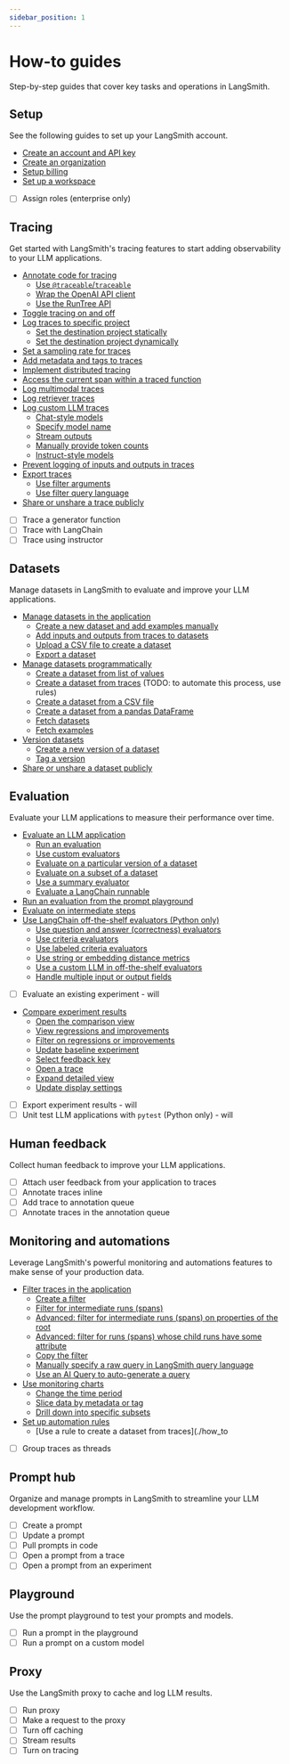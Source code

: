 ```yaml
---
sidebar_position: 1
---
```


# How-to guides

Step-by-step guides that cover key tasks and operations in LangSmith.

## Setup

See the following guides to set up your LangSmith account.

- [Create an account and API key](./how_to_guides/setup/create_account_api_key)
- [Create an organization](./how_to_guides/setup/create_organization)
- [Setup billing](./how_to_guides/setup/setup_billing)
- [Set up a workspace](./how_to_guides/setup/set_up_workspace)
- [ ] Assign roles (enterprise only)

## Tracing

Get started with LangSmith's tracing features to start adding observability to your LLM applications.

- [Annotate code for tracing](./how_to_guides/tracing/annotate_code)
  - [Use `@traceable`/`traceable`](./how_to_guides/tracing/annotate_code#use-traceable--traceable)
  - [Wrap the OpenAI API client](./how_to_guides/tracing/annotate_code#wrap-the-openai-client)
  - [Use the RunTree API](./how_to_guides/tracing/annotate_code#use-the-runtree-api)
- [Toggle tracing on and off](./how_to_guides/tracing/toggle_tracing)
- [Log traces to specific project](./how_to_guides/tracing/log_traces_to_project)
  - [Set the destination project statically](./how_to_guides/tracing/log_traces_to_project#set-the-destination-project-statically)
  - [Set the destination project dynamically](./how_to_guides/tracing/log_traces_to_project#set-the-destination-project-dynamically)
- [Set a sampling rate for traces](./how_to_guides/tracing/sample_traces)
- [Add metadata and tags to traces](./how_to_guides/tracing/add_metadata_tags)
- [Implement distributed tracing](./how_to_guides/tracing/distributed_tracing)
- [Access the current span within a traced function](./how_to_guides/tracing/access_current_span)
- [Log multimodal traces](./how_to_guides/tracing/log_multimodal_traces)
- [Log retriever traces](./how_to_guides/tracing/log_retriever_trace)
- [Log custom LLM traces](./how_to_guides/tracing/log_llm_trace)
  - [Chat-style models](./how_to_guides/tracing/log_llm_trace#chat-style-models)
  - [Specify model name](./how_to_guides/tracing/log_llm_trace#specify-model-name)
  - [Stream outputs](./how_to_guides/tracing/log_llm_trace#stream-outputs)
  - [Manually provide token counts](./how_to_guides/tracing/log_llm_trace#manually-provide-token-counts)
  - [Instruct-style models](./how_to_guides/tracing/log_llm_trace#instruct-style-models)
- [Prevent logging of inputs and outputs in traces](./how_to_guides/tracing/mask_inputs_outputs)
- [Export traces](./how_to_guides/tracing/export_traces)
  - [Use filter arguments](./how_to_guides/tracing/export_traces#use-filter-arguments)
  - [Use filter query language](./how_to_guides/tracing/export_traces#use-filter-query-language)
- [Share or unshare a trace publicly](./how_to_guides/tracing/share_trace)

* [ ] Trace a generator function
* [ ] Trace with LangChain
* [ ] Trace using instructor

## Datasets

Manage datasets in LangSmith to evaluate and improve your LLM applications.

- [Manage datasets in the application](./how_to_guides/datasets/manage_datasets_in_application)
  - [Create a new dataset and add examples manually](./how_to_guides/datasets/manage_datasets_in_application#create-a-new-dataset-and-add-examples-manually)
  - [Add inputs and outputs from traces to datasets](./how_to_guides/datasets/manage_datasets_in_application#add-inputs-and-outputs-from-traces-to-datasets)
  - [Upload a CSV file to create a dataset](./how_to_guides/datasets/manage_datasets_in_application#upload-a-csv-file-to-create-a-dataset)
  - [Export a dataset](./how_to_guides/datasets/manage_datasets_in_application#export-a-dataset)
- [Manage datasets programmatically](./how_to_guides/datasets/manage_datasets_programmatically)
  - [Create a dataset from list of values](./how_to_guides/datasets/manage_datasets_programmatically#create-a-dataset-from-list-of-values)
  - [Create a dataset from traces](./how_to_guides/datasets/manage_datasets_programmatically#create-a-dataset-from-traces) (TODO: to automate this process, use rules)
  - [Create a dataset from a CSV file](./how_to_guides/datasets/manage_datasets_programmatically#create-a-dataset-from-a-csv-file)
  - [Create a dataset from a pandas DataFrame](./how_to_guides/datasets/manage_datasets_programmatically#create-a-dataset-from-a-pandas-dataframe)
  - [Fetch datasets](./how_to_guides/datasets/manage_datasets_programmatically#fetch-datasets)
  - [Fetch examples](./how_to_guides/datasets/manage_datasets_programmatically#fetch-examples)
- [Version datasets](./how_to_guides/datasets/version_datasets)
  - [Create a new version of a dataset](./how_to_guides/datasets/version_datasets#create-a-new-version-of-a-dataset)
  - [Tag a version](./how_to_guides/datasets/version_datasets#tag-a-version)
- [Share or unshare a dataset publicly](./how_to_guides/datasets/share_dataset)

## Evaluation

Evaluate your LLM applications to measure their performance over time.

- [Evaluate an LLM application](./how_to_guides/evaluation/evaluate_llm_application)
  - [Run an evaluation](./how_to_guides/evaluation/evaluate_llm_application#run-an-evaluation)
  - [Use custom evaluators](./how_to_guides/evaluation/evaluate_llm_application#use-custom-evaluators)
  - [Evaluate on a particular version of a dataset](./how_to_guides/evaluation/evaluate_llm_application#evaluate-on-a-particular-version-of-a-dataset)
  - [Evaluate on a subset of a dataset](./how_to_guides/evaluation/evaluate_llm_application#evaluate-on-a-subset-of-a-dataset)
  - [Use a summary evaluator](./how_to_guides/evaluation/evaluate_llm_application#use-a-summary-evaluator)
  - [Evaluate a LangChain runnable](./how_to_guides/evaluation/evaluate_llm_application#evaluate-a-langchain-runnable)
- [Run an evaluation from the prompt playground](./how_to_guides/evaluation/run_evaluation_from_prompt_playground)
- [Evaluate on intermediate steps](./how_to_guides/evaluation/evaluate_on_intermediate_steps)
- [Use LangChain off-the-shelf evaluators (Python only)](./how_to_guides/evaluation/use_langchain_off_the_shelf_evaluators)
  - [Use question and answer (correctness) evaluators](./how_to_guides/evaluation/use_langchain_off_the_shelf_evaluators#use-question-and-answer-correctness-evaluators)
  - [Use criteria evaluators](./how_to_guides/evaluation/use_langchain_off_the_shelf_evaluators#use-criteria-evaluators)
  - [Use labeled criteria evaluators](./how_to_guides/evaluation/use_langchain_off_the_shelf_evaluators#use-labeled-criteria-evaluators)
  - [Use string or embedding distance metrics](./how_to_guides/evaluation/use_langchain_off_the_shelf_evaluators#use-string-or-embedding-distance-metrics)
  - [Use a custom LLM in off-the-shelf evaluators](./how_to_guides/evaluation/use_langchain_off_the_shelf_evaluators#use-a-custom-llm-in-off-the-shelf-evaluators)
  - [Handle multiple input or output fields](./how_to_guides/evaluation/use_langchain_off_the_shelf_evaluators#handle-multiple-input-or-output-fields)
- [ ] Evaluate an existing experiment - will
- [Compare experiment results](./how_to_guides/evaluation/compare_experiment_results)
  - [Open the comparison view](./how_to_guides/evaluation/compare_experiment_results#open-the-comparison-view)
  - [View regressions and improvements](./how_to_guides/evaluation/compare_experiment_results#view-regressions-and-improvements)
  - [Filter on regressions or improvements](./how_to_guides/evaluation/compare_experiment_results#filter-on-regressions-or-improvements)
  - [Update baseline experiment](./how_to_guides/evaluation/compare_experiment_results#update-baseline-experiment)
  - [Select feedback key](./how_to_guides/evaluation/compare_experiment_results#select-feedback-key)
  - [Open a trace](./how_to_guides/evaluation/compare_experiment_results#open-a-trace)
  - [Expand detailed view](./how_to_guides/evaluation/compare_experiment_results#expand-detailed-view)
  - [Update display settings](./how_to_guides/evaluation/compare_experiment_results#update-display-settings)
- [ ] Export experiment results - will
- [ ] Unit test LLM applications with `pytest` (Python only) - will

## Human feedback

Collect human feedback to improve your LLM applications.

- [ ] Attach user feedback from your application to traces
- [ ] Annotate traces inline
- [ ] Add trace to annotation queue
- [ ] Annotate traces in the annotation queue

## Monitoring and automations

Leverage LangSmith's powerful monitoring and automations features to make sense of your production data.

- [Filter traces in the application](./how_to_guides/monitoring/filter_traces_in_application)
  - [Create a filter](./how_to_guides/monitoring/filter_traces_in_application#create-a-filter)
  - [Filter for intermediate runs (spans)](./how_to_guides/monitoring/filter_traces_in_application#filter-for-intermediate-runs-spans)
  - [Advanced: filter for intermediate runs (spans) on properties of the root](./how_to_guides/monitoring/filter_traces_in_application#advanced-filter-for-intermediate-runs-spans-on-properties-of-the-root)
  - [Advanced: filter for runs (spans) whose child runs have some attribute](./how_to_guides/monitoring/filter_traces_in_application#advanced-filter-for-runs-spans-whose-child-runs-have-some-attribute)
  - [Copy the filter](./how_to_guides/monitoring/filter_traces_in_application#copy-the-filter)
  - [Manually specify a raw query in LangSmith query language](./how_to_guides/monitoring/filter_traces_in_application#manually-specify-a-raw-query-in-langsmith-query-language)
  - [Use an AI Query to auto-generate a query](./how_to_guides/monitoring/filter_traces_in_application#use-an-ai-query-to-auto-generate-a-query)
- [Use monitoring charts](./how_to_guides/monitoring/use_monitoring_charts)
  - [Change the time period](./how_to_guides/monitoring/use_monitoring_charts#change-the-time-period)
  - [Slice data by metadata or tag](./how_to_guides/monitoring/use_monitoring_charts#slice-data-by-metadata-or-tag)
  - [Drill down into specific subsets](./how_to_guides/monitoring/use_monitoring_charts#drill-down-into-specific-subsets)
- [Set up automation rules](./how_to_guides/monitoring/rules)
  - [Use a rule to create a dataset from traces](./how_to
- [ ] Group traces as threads

## Prompt hub

Organize and manage prompts in LangSmith to streamline your LLM development workflow.

- [ ] Create a prompt
- [ ] Update a prompt
- [ ] Pull prompts in code
- [ ] Open a prompt from a trace
- [ ] Open a prompt from an experiment

## Playground

Use the prompt playground to test your prompts and models.

- [ ] Run a prompt in the playground
- [ ] Run a prompt on a custom model

## Proxy

Use the LangSmith proxy to cache and log LLM results.

- [ ] Run proxy
- [ ] Make a request to the proxy
- [ ] Turn off caching
- [ ] Stream results
- [ ] Turn on tracing
